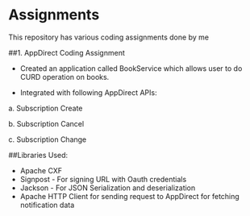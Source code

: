 # Assignments
This repository has various coding assignments done by me

##1. AppDirect Coding Assignment

* Created an application called BookService which allows user to do CURD operation on books.

* Integrated with following AppDirect APIs:

a. Subscription Create

b. Subscription Cancel

c. Subscription Change

##Libraries Used:

* Apache CXF
* Signpost - For signing URL with Oauth credentials
* Jackson - For JSON Serialization and deserialization
* Apache HTTP Client for sending request to AppDirect for fetching notification data
